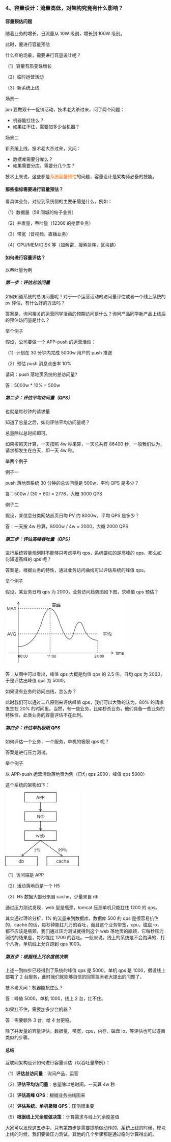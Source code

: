 ### 4、容量设计：流量高低，对架构究竟有什么影响？

#### 容量预估问题

随着业务的增长，日流量从 10W 级别，增长到 100W 级别。

此时，要进行容量预估

什么样的场景，需要进行容量设计呢？

（1）容量有质变性增长

（2）临时运营活动

（3）新系统上线

场景一

pm 要做双十一促销活动，技术老大杀过来，问了两个问题：

* 机器能扛住么？
* 如果扛不住，需要加多少台机器？

场景二

新系统上线，技术老大杀过来，又问：

* 数据库需要分库么？
* 如果需要分库，需要分几个库？

技术上来说，这些都是<span style="color:#FA6800;">系统容量预估</span>的问题，容量设计是架构师必备的技能。

#### 那些指标需要进行容量预估？

看具体业务，对应到系统侧的主要矛盾是什么，例如：

（1）数据量（58 同城的帖子业务）

（2）并发量，吞吐量（12306 的抢票业务）

（3）带宽（音视频，直播业务）

（4）CPU/MEM/DISK 等（加解密，搜索排序，区块链）

#### 如何进行容量评估？

以吞吐量为例

##### 第一步：评估总访问量

如何知道系统的总访问量呢？对于一个运营活动的访问量评估或者一个线上系统的 pv 评估，有什么好的方法吗？

答案是，询问相关的运营同学活动的预期访问是什么？询问产品同学新产品上线后的预估访问量是什么？

举个例子

假设，公司要做一个 APP-push 的运营活动：

（1）计划在 30 分钟内完成 5000w 用户的 push 推送

（2）预估 push 消息点击率 10%

请问：push 落地页系统的总访问量?

答：5000w * 10% = 500w

##### 第二步：评估平均访问量（QPS）

也就是每秒钟的请求量

知道了总量之后，如何评估平均访问量呢？

总量除以总时间即可。

如果按照天计算，一天按照 4w 秒来算，一天总共有 86400 秒，一般我们认为，请求都发生在白天，即一天 4w 秒。

举两个例子

例子一

push 落地页系统 30 分钟的总访问量是 500w，平均 QPS 是多少？

答：500w / (30 * 60) = 2778，大概 3000 QPS

例子二

假设，某信息分类网站首页日均 PV 约 8000w，平均 QPS 是多少？

答：一天按 4w 秒算，8000w / 4w = 2000，大概 2000 QPS

##### 第三步：评估高峰吞吐量（QPS）

进行系统容量规划时不能够只考虑平均 qps，系统要扛的是高峰的 qps，那么如何知道高峰的 qps 呢？

答案是，根据业务的特性，通过业务访问曲线可以评估系统的峰值 qps。

举个例子

假设，某业务日均 qps 为 2000，业务访问趋势图如下图，求峰值 qps 预估？

![](image/ch2-4-业务访问趋势图.png)

答：从图中可以看出，峰值 qps 大概是均值 qps 的 2.5 倍。日均 qps 为 2000，于是评估出峰值 qps 为 5000。

如果没有业务的访问曲线，怎么办？

此时我们可以通过二八原则来评估峰值 qps，我们可以大致的认为，80% 的请求发生在 20% 的时间里。当然，有一些业务，比如秒杀业务，他们具备一些业务的特殊性，此类业务的容量评估不在此列。

##### 第四步：评估单机极限 QPS

如何评估一个业务，一个服务，单机的极限 qps 呢？

答案是进行压力测试。

举个例子

以 APP-push 运营活动落地页为例（日均 qps 2000，峰值 qps 5000）

这个系统的架构如下：

![](image/ch2-4-压力测试单机qps系统架构.png)

（1）访问端是 APP

（2）活动落地页是一个 H5

（3）H5 数据大部分来自 cache，少量来自 db

通过压力测试发现，web 层是瓶颈，tomcat 压测单机只能扛住 1200 的 qps。

其实通过理论分析，1% 的流量来到数据库，数据库 500 的 qps 是很容易抗住的，cache 的话，每秒钟能扛几万的吞吐，而且这个业务带宽，cpu，磁盘 io，都不应该是瓶颈。我们通过压力测试就得到这个 web 落地页的瓶颈，它每秒压力测试的结果是，每秒能扛 1200 的吞吐。一般来说，线上的系统是不会跑满的，打个八折，单机线上允许跑到 qps 1000。

##### 第五步：根据线上冗余度做决策

上述一到四步已经得到了系统的峰值 qps 是 5000，单机 qps 是 1000，假设线上部署了 2 台服务，此时我们就能够自信的回答技术老大提出的问题了。

技术老大问：机器能抗住么？

答：峰值 5000，单机 1000，线上 2 台，扛不住。

如果扛不住，需要加多少台机器？

答：需要额外 3 台，给 4 台更稳。

除了并发量的容量评估，数据量，带宽，cpu，内存，磁盘 io，等评估也可以遵循类似的步骤。

#### 总结

互联网架构设计如何进行容量评估（以吞吐量举例）：

（1）**评估总访问量**：询问产品，运营

（2）**评估平均访问量**：总量除以总时间，一天算 4w 秒

（3）**评估高峰 QPS**：根据业务曲线图来

（4）**评估系统、单机极限 QPS**：压测很重要

（5）**根据线上冗余度做决策**：计算需求与线上冗余度差值

大家可以发现这五步中，只有第四步是需要提前做动作的，系统上线的时候，模块上线的时候，我们要做压力测试。其他的几个步骤都是通过临时计算得出的。